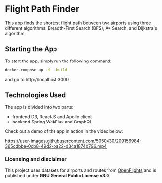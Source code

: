 # Flight Path Finder

This app finds the shortest flight path between two airports using three different algorithms: Breadth-First Search (BFS), A* Search, and Dijkstra's algorithm.

## Starting the App
To start the app, simply run the following command:

```bash
docker-compose up -d --build
```
and go to http://localhost:3000

## Technologies Used
The app is divided into two parts: 
* frontend D3, ReactJS and Apollo client
* backend Spring WebFlux and GraphQL

Check out a demo of the app in action in the video below:

https://user-images.githubusercontent.com/5050430/209156984-365cdbbe-0cb8-49d2-ba22-d34a1874d796.mp4

### Licensing and disclaimer
This project uses datasets for airports and routes from [OpenFlights](https://openflights.org) and is published under __GNU General Public License v3.0__
